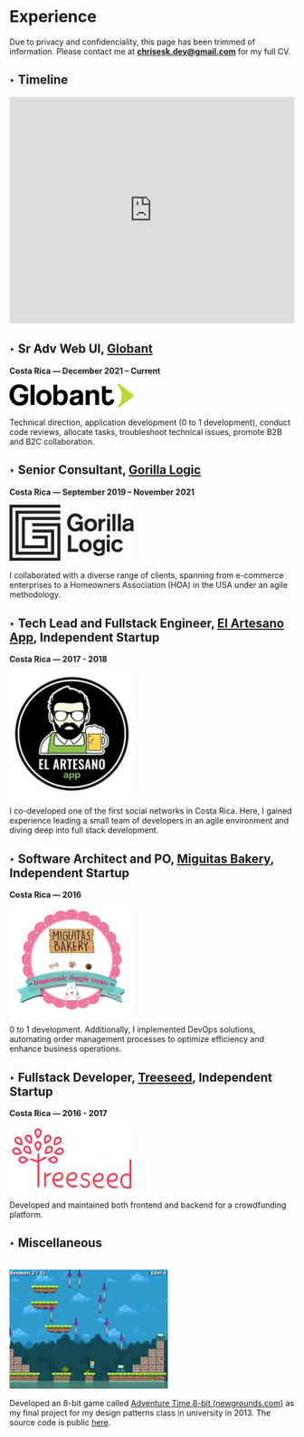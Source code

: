 # Experience

Due to privacy and confidenciality, this page has been trimmed of information. Please contact me at **chrisesk.dev@gmail.com** for my full CV.

## ‣ Timeline
<!-- https://time.graphics/editor/899573?position=2023%2012%208,96.9,99.67,YEAR_2;1.66125 -->
<iframe width="100%" height="400" src="https://time.graphics/embed?v=1&id=899573" frameborder="0" allowfullscreen></iframe>

## ‣ Sr Adv Web UI, [Globant](https://globant.com/)

**Costa Rica ― December 2021 – Current**

<a href="http://www.globant.com/" target="_blank">
  <img width="220" src="/logo_globant.png" alt="">
</a>

Technical direction, application development (0 to 1 development), conduct code reviews, allocate tasks, troubleshoot technical issues, promote B2B and B2C collaboration.

## ‣ Senior Consultant, [Gorilla Logic](https://gorillalogic.com/)

**Costa Rica ― September 2019 – November 2021**

<a href="http://www.gorillalogic.com/" target="_blank">
  <img width="220" src="/logo_gl.png" alt="">
</a>

I collaborated with a diverse range of clients, spanning from e-commerce enterprises to a Homeowners Association (HOA) in the USA under an agile methodology.

## ‣ Tech Lead and Fullstack Engineer, [El Artesano App](http://www.elartesanoapp.com/), Independent Startup

**Costa Rica ― 2017 - 2018**

<a href="http://www.elartesanoapp.com/" target="_blank">
  <img width="220" src="/logo_artesano.png" alt="">
</a>

I co-developed one of the first social networks in Costa Rica.
Here, I gained experience leading a small team of developers in an agile environment and diving deep into full stack development.

## ‣ Software Architect and PO, [Miguitas Bakery](https://miguitasbakery.com/), Independent Startup

**Costa Rica ― 2016**

<a href="https://www.miguitasbakery.com/" target="_blank">
  <img width="220" src="/logo_miguitas.png" alt="">
</a>

0 to 1 development. Additionally, I implemented DevOps solutions, automating order management processes to optimize efficiency and enhance business operations.


## ‣ Fullstack Developer, [Treeseed](https://www.treeseed.org/), Independent Startup

**Costa Rica ― 2016 - 2017**

<a href="http://www.treeseed.org/" target="_blank">
  <img width="220" src="/logo_treeseed.png" alt="">
</a>

Developed and maintained both frontend and backend for a crowdfunding platform.

## ‣ Miscellaneous
<br>

<a href="https://www.newgrounds.com/portal/view/617935" target="_blank">
  <img width="280" src="/adventure_time_8bit.png" alt="">
</a>

Developed an 8-bit game called [Adventure Time 8-bit (newgrounds.com)](https://www.newgrounds.com/portal/view/617935) as my final
project for my design patterns class in university in 2013. The source
code is public [here](https://github.com/chrisEsk/dcce).